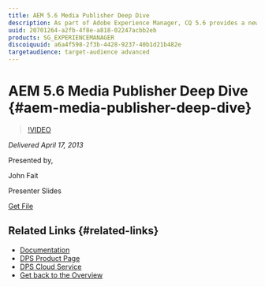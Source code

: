 ```yaml
---
title: AEM 5.6 Media Publisher Deep Dive 
description: As part of Adobe Experience Manager, CQ 5.6 provides a new Commerce Framework to build Experience Driven Commerce websites on top of a 3rd party Commerce Platform. This session provides an overview of the framework from an architectural perspective and presents some details of the reference implementation, based on the JCR repository.
uuid: 20701264-a2fb-4f8e-a818-02247acbb2eb
products: SG_EXPERIENCEMANAGER
discoiquuid: a6a4f598-2f3b-4428-9237-40b1d21b482e
targetaudience: target-audience advanced
---
```


# AEM 5.6 Media Publisher Deep Dive {#aem-media-publisher-deep-dive}

>[!VIDEO](https://video.tv.adobe.com/v/19574/?quality=9)

*Delivered April 17, 2013*

Presented by,

John Fait

Presenter Slides

[Get File](assets/cq-gems-aem-media-publisher-04-17-2013-final.pdf)

## Related Links {#related-links}

* [Documentation](https://docs.adobe.com/content/docs/en/cq/5-6-1/media-publisher.html)
* [DPS Product Page](http://www.adobe.com/ca/products/digital-publishing-suite-family.html)
* [DPS Cloud Service](https://digitalpublishing.acrobat.com/welcome.html)
* [Get back to the Overview](https://helpx.adobe.com/experience-manager/kt/eseminars/gems/aem-index.html)

